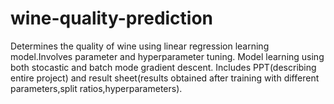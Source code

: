 # wine-quality-prediction
Determines the quality of wine using linear regression learning model.Involves parameter and hyperparameter tuning.
Model learning using both stocastic and batch mode gradient descent.
Includes PPT(describing entire project) and result sheet(results obtained after training with different parameters,split ratios,hyperparameters).